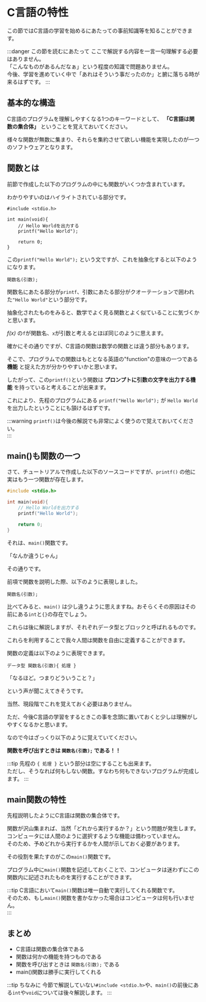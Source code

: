 # C言語の特性

この節ではC言語の学習を始めるにあたっての事前知識等を知ることができます。

:::danger この節を読むにあたって
ここで解説する内容を一言一句理解する必要はありません。</br>
「こんなものがあるんだなぁ」という程度の知識で問題ありません。</br>
今後、学習を進めていく中で「あれはそういう事だったのか」と腑に落ちる時が来るはずです。
:::
## 基本的な構造

C言語のプログラムを理解しやすくなる1つのキーワードとして、 **「C言語は関数の集合体」** ということを覚えておいてください。

様々な関数が無数に集まり、それらを集約させて欲しい機能を実現したのが一つのソフトウェアとなります。

## 関数とは

前節で作成した以下のプログラムの中にも関数がいくつか含まれています。

わかりやすいのはハイライトされている部分です。

```c{5}
#include <stdio.h>

int main(void){
    // Hello Worldを出力する
    printf("Hello World");

    return 0;
}
```

この``printf("Hello World");`` という文ですが、これを抽象化すると以下のようになります。

```
関数名(引数);
```

関数名にあたる部分が``printf``、引数にあたる部分がクオーテーションで囲われた``"Hello World"``という部分です。

抽象化されたものをみると、数学でよく見る関数とよく似ていることに気づくかと思います。

*f(x)* の`f`が関数名、`x`が引数と考えるとほぼ同じのように思えます。

確かにその通りですが、C言語の関数は数学の関数とは違う部分もあります。

そこで、プログラムでの関数はもととなる英語の"function"の意味の一つである **機能** と捉えた方が分かりやすいかと思います。

したがって、この``printf()``という関数は **プロンプトに引数の文字を出力する機能** を持っていると考えることが出来ます。

これにより、先程のプログラムにある ``printf("Hello World");`` が ``Hello World`` を出力したということにも頷けるはずです。

:::warning
``printf()``は今後の解説でも非常によく使うので覚えておいてください。</br>
:::

## main()も関数の一つ

さて、チュートリアルで作成した以下のソースコードですが、``printf()`` の他に実はもう一つ関数が存在します。

```c
#include <stdio.h>

int main(void){
    // Hello Worldを出力する
    printf("Hello World");

    return 0;
}
```

それは、``main()``関数です。

「なんか違うじゃん」

その通りです。

前項で関数を説明した際、以下のように表現しました。

```
関数名(引数);
```

比べてみると、``main()`` は少し違うように思えますね。おそらくその原因はその前にある``int``と``{}``の存在でしょう。

これらは後に解説しますが、それぞれデータ型とブロックと呼ばれるものです。

これらを利用することで我々人間は関数を自由に定義することができます。

関数の定義は以下のように表現できます。

```
データ型 関数名(引数){ 処理 }
```

「なるほど。つまりどういうこと？」

という声が聞こえてきそうです。

当然、現段階でこれを覚えておく必要はありません。

ただ、今後C言語の学習をするときこの事を念頭に置いておくと少しは理解がしやすくなるかと思います。

なので今はざっくり以下のように覚えていてください。

**関数を呼び出すときは ``関数名(引数);`` である！！**

:::tip
先程の ``{ 処理 }`` という部分は空にすることも出来ます。</br>
ただし、そうなれば何もしない関数。すなわち何もできないプログラムが完成します。
:::

## main関数の特性

先程説明したようにC言語は関数の集合体です。

関数が沢山集まれば、当然「どれから実行するか？」という問題が発生します。</br>
コンピュータには人間のように選択するような機能は備わっていません。</br>
そのため、予めどれから実行するかを人間が示しておく必要があります。</br>

その役割を果たすのがこの``main()``関数です。

プログラム中に``main()``関数を記述しておくことで、コンピュータは迷わずにこの関数内に記述されたものを実行することができます。

:::tip
C言語において``main()``関数は唯一自動で実行してくれる関数です。</br>
そのため、もし``main()``関数を書かなかった場合はコンピュータは何も行いません。</br>
:::

## まとめ

- C言語は関数の集合体である
- 関数は何かの機能を持つものである
- 関数を呼び出すときは ``関数名(引数);`` である
- main()関数は勝手に実行してくれる

:::tip ちなみに
今節で解説していない``#include <stdio.h>``や、``main()``の前後にある``int``や``void``については後々解説します。
:::